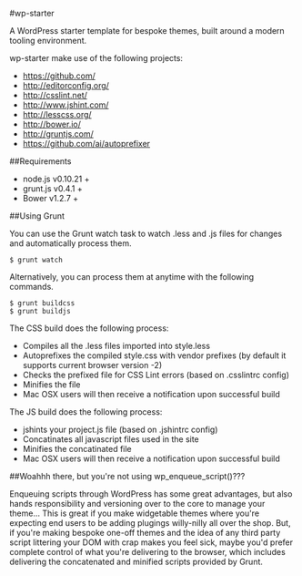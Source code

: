 #wp-starter

A WordPress starter template for bespoke themes, built around a modern tooling environment. 

wp-starter make use of the following projects:

- https://github.com/
- http://editorconfig.org/
- http://csslint.net/
- http://www.jshint.com/
- http://lesscss.org/
- http://bower.io/
- http://gruntjs.com/
- https://github.com/ai/autoprefixer

##Requirements

- node.js v0.10.21 +
- grunt.js v0.4.1 +
- Bower v1.2.7 +

##Using Grunt

You can use the Grunt watch task to watch .less and .js files for changes and automatically process them.

    $ grunt watch

Alternatively, you can process them at anytime with the following commands.

    $ grunt buildcss
    $ grunt buildjs

The CSS build does the following process:
- Compiles all the .less files imported into style.less
- Autoprefixes the compiled style.css with vendor prefixes (by default it supports current browser version -2)
- Checks the prefixed file for CSS Lint errors (based on .csslintrc config)
- Minifies the file
- Mac OSX users will then receive a notification upon successful build

The JS build does the following process:
- jshints your project.js file (based on .jshintrc config)
- Concatinates all javascript files used in the site
- Minifies the concatinated file
- Mac OSX users will then receive a notification upon successful build

##Woahhh there, but you're not using wp_enqueue_script()???

Enqueuing scripts through WordPress has some great advantages, but also hands responsibility and versioning over to the core to manage your theme... This is great if you make widgetable themes where you're expecting end users to be adding plugings willy-nilly all over the shop. But, if you're making bespoke one-off themes and the idea of any third party script littering your DOM with crap makes you feel sick, maybe you'd prefer complete control of what you're delivering to the browser, which includes delivering the concatenated and minified scripts provided by Grunt.
